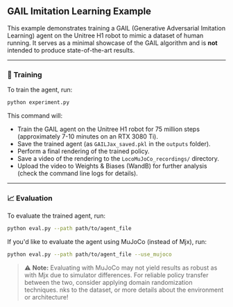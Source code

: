 ## GAIL Imitation Learning Example

This example demonstrates training a GAIL (Generative Adversarial Imitation Learning) agent on the Unitree H1 robot to mimic a dataset of human running. It serves as a minimal showcase of the GAIL algorithm and is **not** intended to produce state-of-the-art results.

---

### 🚀 Training

To train the agent, run:

```bash
python experiment.py
```

This command will:

- Train the GAIL agent on the Unitree H1 robot for 75 million steps (approximately 7-10 minutes on an RTX 3080 Ti).
- Save the trained agent (as `GAILJax_saved.pkl` in the `outputs` folder).
- Perform a final rendering of the trained policy.
- Save a video of the rendering to the `LocoMuJoCo_recordings/` directory.
- Upload the video to Weights & Biases (WandB) for further analysis (check the command line logs for details).

---

### 📈 Evaluation

To evaluate the trained agent, run:

```bash
python eval.py --path path/to/agent_file
```

If you'd like to evaluate the agent using MuJoCo (instead of Mjx), run:

```bash
python eval.py --path path/to/agent_file --use_mujoco
```

> ⚠️ **Note:** Evaluating with MuJoCo may not yield results as robust as with Mjx due to simulator differences. For reliable policy transfer between the two, consider applying domain randomization techniques.
nks to the dataset, or more details about the environment or architecture!